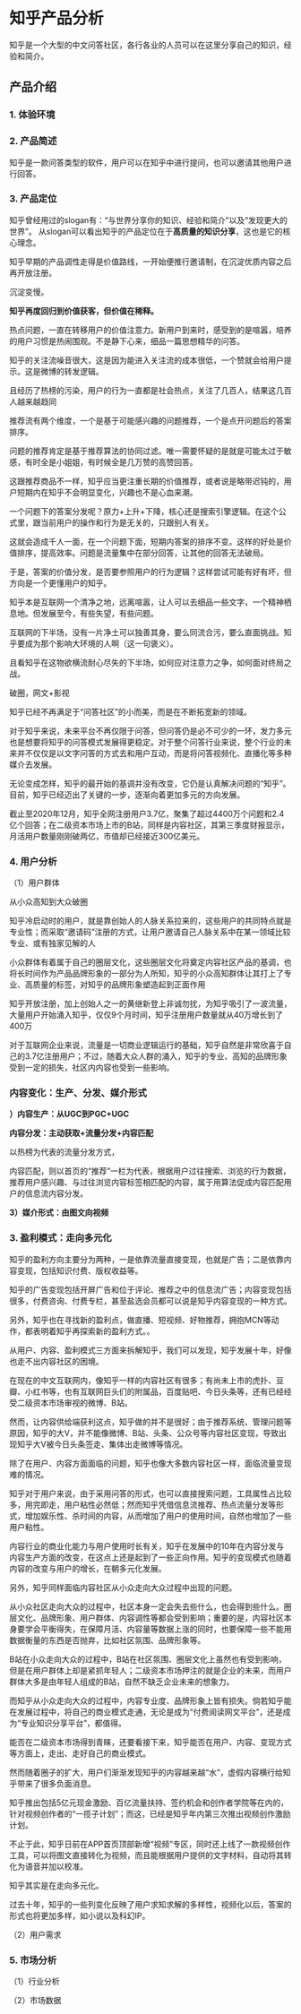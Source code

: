# 知乎产品分析

知乎是一个大型的中文问答社区，各行各业的人员可以在这里分享自己的知识，经验和简介。

## 产品介绍

### 1. 体验环境

### 2. 产品简述
知乎是一款问答类型的软件，用户可以在知乎中进行提问，也可以邀请其他用户进行回答。

### 3. 产品定位
知乎曾经用过的slogan有：“与世界分享你的知识、经验和简介”以及“发现更大的世界”。
从slogan可以看出知乎的产品定位在于**高质量的知识分享**，这也是它的核心理念。

知乎早期的产品调性走得是价值路线，一开始便推行邀请制，在沉淀优质内容之后再开放注册。

沉淀变慢。

**知乎再度回归到价值获客，但价值在稀释。**

热点问题，一直在转移用户的价值注意力。新用户到来时，感受到的是喧嚣，培养的用户习惯是热闹围观。不是静下心来，细品一篇思想精华的问答。

知乎的关注流噪音很大，这是因为能进入关注流的成本很低，一个赞就会给用户提示。这是微博的转发逻辑。

且经历了热榜的污染，用户的行为一直都是社会热点，关注了几百人，结果这几百人越来越趋同

推荐流有两个维度，一个是基于可能感兴趣的问题推荐，一个是点开问题后的答案排序。

问题的推荐肯定是基于推荐算法的协同过滤。唯一需要怀疑的是就是可能太过于敏感，有时全是小姐姐，有时候全是几万赞的高赞回答。

这跟推荐商品不一样，知乎应当更注重长期的价值推荐，或者说是略带迟钝的，用户短期内在知乎不会明显变化，兴趣也不是心血来潮。

一个问题下的答案分发呢？原力+上升+下降，核心还是搜索引擎逻辑。在这个公式里，跟当前用户的操作和行为是无关的，只跟别人有关。

这就会造成千人一面，在一个问题下面，短期内答案的排序不变。这样的好处是价值排序，提高效率。问题是流量集中在部分回答，让其他的回答无法破局。

于是，答案的价值分发，是否要参照用户的行为逻辑？这样尝试可能有好有坏，但方向是一个更懂用户的知乎。

知乎本是互联网一个清净之地，远离喧嚣，让人可以去细品一些文字，一个精神栖息地。但发展至今，有些失望，有些问题。

互联网的下半场，没有一片净土可以独善其身，要么同流合污，要么直面挑战。知乎要成为那个影响大环境的人啊（这一句褒义）。

且看知乎在这物欲横流耐心尽失的下半场，如何应对注意力之争，如何面对终局之战。

破圈，网文+影视

知乎已经不再满足于“问答社区”的小而美，而是在不断拓宽新的领域。

对于知乎来说，未来平台不再仅限于问答，但问答仍是必不可少的一环，发力多元也是想要将知乎的问答模式发展得更稳定。对于整个问答行业来说，整个行业的未来并不仅仅是以文字问答的方式去和用户互动，而是将问答视频化、直播化等多种媒介去发展。

无论变成怎样，知乎的最开始的基调并没有改变，它仍是认真解决问题的“知乎”。目前，知乎已经迈出了关键的一步，逐渐向着更加多元的方向发展。

截止至2020年12月，知乎全网注册用户3.7亿，聚集了超过4400万个问题和2.4亿个回答；在二级资本市场上市的B站，同样是内容社区，其第三季度财报显示，月活用户数量刚刚破两亿，市值却已经接近300亿美元。

### 4. 用户分析

（1）用户群体

从小众高知到大众破圈

知乎冷启动时的用户，就是靠创始人的人脉关系拉来的，这些用户的共同特点就是专业性；而采取“邀请码”注册的方式，让用户邀请自己人脉关系中在某一领域比较专业、或有独家见解的人

小众群体有着属于自己的圈层文化，这些圈层文化将奠定内容社区产品的基调，也将长时间作为产品品牌形象的一部分为人所知，知乎的小众高知群体让其打上了专业、高质量的标签，对知乎的品牌形象塑造起到正面作用

知乎开放注册，加上创始人之一的黄继新登上非诚勿扰，为知乎吸引了一波流量，大量用户开始涌入知乎，仅仅9个月时间，知乎注册用户数量就从40万增长到了400万

对于互联网企业来说，流量是一切商业逻辑运行的基础，知乎自然是非常欣喜于自己的3.7亿注册用户；不过，随着大众人群的涌入，知乎的专业、高知的品牌形象受到一定的损失，社区内内容也受到一些影响。

### 内容变化：生产、分发、媒介形式

**）内容生产：从UGC到PGC+UGC**

**内容分发：主动获取+流量分发+内容匹配**

以热榜为代表的流量分发方式，

内容匹配，则以首页的“推荐”一栏为代表，根据用户过往搜索、浏览的行为数据，推荐用户感兴趣、与过往浏览内容标签相匹配的内容，属于用算法促成内容匹配用户的信息流内容分发。

**3）媒介形式：由图文向视频**

### 3. 盈利模式：走向多元化

知乎的盈利方向主要分为两种，一是依靠流量直接变现，也就是广告；二是依靠内容变现，包括知识付费、版权收益等。

知乎的广告变现包括开屏广告和位于评论、推荐之中的信息流广告；内容变现包括很多，付费咨询、付费专栏，甚至盐选会员都可以说是知乎内容变现的一种方式。

另外，知乎也在寻找新的盈利点，做直播、短视频、好物推荐，拥抱MCN等动作，都表明着知乎再探索新的盈利方式。。



从用户、内容、盈利模式三方面来拆解知乎，我们可以发现，知乎发展十年，好像也走不出内容社区的困境。

在现在的中文互联网内，像知乎一样的内容社区有很多；有尚未上市的虎扑、豆瓣、小红书等，也有互联网巨头们的附属品，百度贴吧、今日头条等，还有已经经受二级资本市场审视的微博、B站。

然而，让内容供给端获利这点，知乎做的并不是很好；由于推荐系统、管理问题等原因，知乎的大V，并不能像微博、B站、头条、公众号等内容社区变现，导致出现知乎大V被今日头条签走、集体出走微博等情况。

除了在用户、内容方面面临的问题，知乎也像大多数内容社区一样，面临流量变现难的情况。

知乎对于用户来说，由于采用问答的形式，也可以直接搜索问题，工具属性占比较多，用完即走，用户粘性必然低；然而知乎凭借信息流推荐、热点流量分发等形式，增加娱乐性、杀时间的内容，从而增加了用户的使用时间，自然也增加了一些用户粘性。

内容行业的商业化能力与用户使用时长有关，知乎在发展中的10年在内容分发与内容生产方面的改变，在这点上还是起到了一些正向作用。知乎的变现模式也随着内容的改变与用户的增长，在朝多元化发展。

另外，知乎同样面临内容社区从小众走向大众过程中出现的问题。

从小众社区走向大众的过程中，社区本身一定会失去些什么，也会得到些什么。圈层文化、品牌形象、用户群体、内容调性等都会受到影响；重要的是，内容社区本身要学会平衡得失，在保障月活、内容量等数据上涨的同时，也要保障一些不能用数据衡量的东西是否抛弃，比如社区氛围、品牌形象等。

B站在小众走向大众的过程中，B站在社区氛围、圈层文化上虽然也有受到影响，但是在用户群体上却是紧抓年轻人；二级资本市场押注的就是企业的未来，而用户群体大多是由年轻人组成的B站，自然不缺乏企业未来的想象力。

而知乎从小众走向大众的过程中，内容专业度、品牌形象上皆有损失。倘若知乎能在发展过程中，将自己的商业模式走通，无论是成为“付费阅读网文平台”，还是成为“专业知识分享平台”，都值得。

能否在二级资本市场得到青睐，还要看接下来，知乎能否在用户、内容、变现方式等方面上，走出、走好自己的商业模式。





然而随着圈子的扩大，用户们渐渐发现知乎的内容越来越“水”，虚假内容横行给知乎带来了很多负面消息。

知乎推出包括5亿元现金激励、百亿流量扶持、签约机会和创作者学院等在内的，针对视频创作者的“一揽子计划”；而这，已经是知乎年内第三次推出视频创作激励计划。

不止于此，知乎日前在APP首页顶部新增“视频”专区，同时还上线了一款视频创作工具，可以将图文直接转化为视频，而且能根据用户提供的文字材料，自动将其转化为语音并加以校准。

知乎其实是在走向多元化。

过去十年，知乎的一些列变化反映了用户求知求解的多样性，视频化以后，答案的形式也将更加多样，如小说以及科幻IP。









（2）用户需求

### 5. 市场分析

（1）行业分析

（2）市场数据

